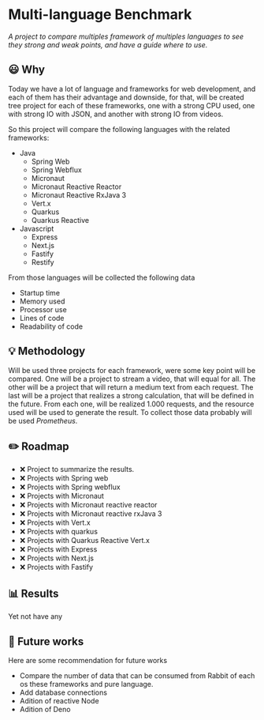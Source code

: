 # Multi-language Benchmark 
*A project to compare multiples framework of multiples languages to see they strong and weak points, and have a guide where to use.* 

## :smiley: Why
Today we have a lot of language and frameworks for web development, and each of them has their
advantage and downside, for that, will be created tree project for each of these frameworks, one with a strong CPU used, one with strong IO with JSON, and another with strong IO from videos.

So this project will compare the following languages with the related frameworks:

- Java
  - Spring Web
  - Spring Webflux
  - Micronaut
  - Micronaut Reactive Reactor
  - Micronaut Reactive RxJava 3
  - Vert.x
  - Quarkus
  - Quarkus Reactive
- Javascript
  - Express
  - Next.js
  - Fastify 
  - Restify
  
From those languages will be collected the following data
- Startup time
- Memory used
- Processor use
- Lines of code
- Readability of code

## :bulb: Methodology
 Will be used three projects for each framework, were some key point will
 be compared. 
 One will be a project to stream a video, that will equal for all.
 The other will be a project that will return a medium text from each request.
 The last will be a project that realizes a strong calculation, that will be defined in the future.
 From each one, will be realized 1.000 requests, and the resource used will be used to generate the result.
 To collect those data probably will be used *Prometheus*.
 
## :pencil2: Roadmap
- :x: Project to summarize the results.  
- :x: Projects with Spring web
- :x: Projects with Spring webflux
- :x: Projects with Micronaut
- :x: Projects with Micronaut reactive reactor
- :x: Projects with Micronaut reactive rxJava 3
- :x: Projects with Vert.x
- :x: Projects with quarkus
- :x: Projects with Quarkus Reactive Vert.x
- :x: Projects with Express
- :x: Projects with Next.js
- :x: Projects with Fastify 

## :bar_chart: Results
Yet not have any

## :calendar: Future works
Here are some recommendation for future works
- Compare the number of data that can be consumed from Rabbit of each os these 
frameworks and pure language.
- Add database connections
- Adition of reactive Node
- Adition of Deno
